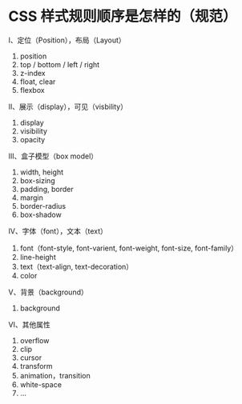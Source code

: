 # CSS 样式规则顺序是怎样的（规范）

Ⅰ、定位（Position），布局（Layout）

1. position
2. top / bottom / left / right
3. z-index
4. float, clear
5. flexbox

Ⅱ、展示（display），可见（visbility）

1. display
2. visibility
3. opacity

Ⅲ、盒子模型（box model）

1. width, height
2. box-sizing
3. padding, border
4. margin
5. border-radius
6. box-shadow

Ⅳ、字体（font），文本（text）

1. font（font-style, font-varient, font-weight, font-size, font-family）
2. line-height
3. text（text-align, text-decoration）
4. color

Ⅴ、背景（background）

1. background

Ⅵ、其他属性

1. overflow
2. clip
3. cursor
4. transform
5. animation，transition
6. white-space
7. ...
